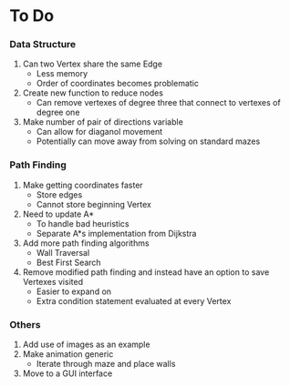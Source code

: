 # To Do

### Data Structure

1. Can two Vertex share the same Edge 
   - Less memory 
   - Order of coordinates becomes problematic
2. Create new function to reduce nodes
   - Can remove vertexes of degree three that connect to vertexes of degree one 
3. Make number of pair of directions variable 	
   - Can allow for diaganol movement
   - Potentially can move away from solving on standard mazes

### Path Finding 

1. Make getting coordinates faster
   - Store edges
   - Cannot store beginning Vertex
2. Need to update A*
   - To handle bad heuristics
   - Separate A*s implementation from Dijkstra
3. Add more path finding algorithms
   - Wall Traversal
   - Best First Search
4. Remove modified path finding and instead have an option to save Vertexes visited
   - Easier to expand on
   - Extra condition statement evaluated at every Vertex  

### Others

1. Add use of images as an example
2. Make animation generic
   - Iterate through maze and place walls
3. Move to a GUI interface
